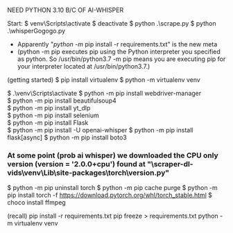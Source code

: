 NEED PYTHON 3.10 B/C OF AI-WHISPER

Start:
$ venv\Scripts\activate
$ deactivate
$ python .\scrape.py
$ python .\whisperGogogo.py


- Apparently "*python -m* pip install -r requirements.txt" is the new meta
- (python -m pip executes pip using the Python interpreter you specified as python. So /usr/bin/python3.7 -m pip means you are executing pip for your interpreter located at /usr/bin/python3.7.)

(getting started)
$ pip install virtualenv
$ python -m virtualenv venv

$ .\venv\Scripts\activate
$ python -m pip install webdriver-manager  
$ python -m pip install beautifulsoup4  
$ python -m pip install yt_dlp  
$ python -m pip install selenium  
$ python -m pip install Flask  
$ python -m pip install -U openai-whisper
$ python -m pip install flask[async]
$ python -m pip install boto3
### At some point (prob ai whisper) we downloaded the CPU only version (__version__ = '2.0.0+cpu') found at "\scraper-dl-vids\venv\Lib\site-packages\torch\version.py"
$ python -m pip uninstall torch
$ python -m pip cache purge
$ python -m pip install torch -f https://download.pytorch.org/whl/torch_stable.html
$ choco install ffmpeg

(recall)
pip install -r requirements.txt
pip freeze > requirements.txt
python -m virtualenv venv
